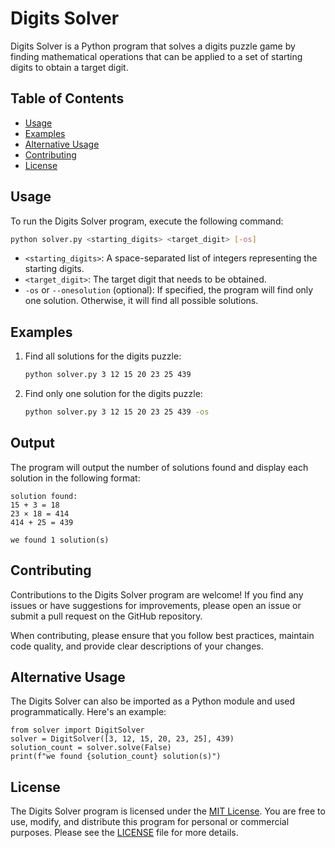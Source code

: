 # Digits Solver

Digits Solver is a Python program that solves a digits puzzle game by finding mathematical operations that can be applied to a set of starting digits to obtain a target digit.

## Table of Contents
- [Usage](#usage)
- [Examples](#examples)
- [Alternative Usage](#alternative)
- [Contributing](#contributing)
- [License](#license)


## Usage

To run the Digits Solver program, execute the following command:

```bash
python solver.py <starting_digits> <target_digit> [-os]
```

- `<starting_digits>`: A space-separated list of integers representing the starting digits.
- `<target_digit>`: The target digit that needs to be obtained.
- `-os` or `--onesolution` (optional): If specified, the program will find only one solution. Otherwise, it will find all possible solutions.

## Examples

1. Find all solutions for the digits puzzle:
   ```bash
   python solver.py 3 12 15 20 23 25 439
   ```

2. Find only one solution for the digits puzzle:
   ```bash
   python solver.py 3 12 15 20 23 25 439 -os
   ```

## Output

The program will output the number of solutions found and display each solution in the following format:

```
solution found:
15 + 3 = 18
23 × 18 = 414
414 + 25 = 439

we found 1 solution(s)
```

## Contributing

Contributions to the Digits Solver program are welcome! If you find any issues or have suggestions for improvements, please open an issue or submit a pull request on the GitHub repository.

When contributing, please ensure that you follow best practices, maintain code quality, and provide clear descriptions of your changes.

## Alternative Usage
The Digits Solver can also be imported as a Python module and used programmatically. Here's an example:
```
from solver import DigitSolver
solver = DigitSolver([3, 12, 15, 20, 23, 25], 439)
solution_count = solver.solve(False)
print(f"we found {solution_count} solution(s)")
```

## License

The Digits Solver program is licensed under the [MIT License](LICENSE). You are free to use, modify, and distribute this program for personal or commercial purposes. Please see the [LICENSE](LICENSE) file for more details.
